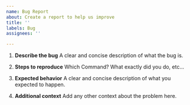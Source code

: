```yaml
---
name: Bug Report
about: Create a report to help us improve
title: ''
labels: Bug
assignees: ''

---
```


1. **Describe the bug**
A clear and concise description of what the bug is.

2. **Steps to reproduce**
Which Command? What exactly did you do, etc...

3. **Expected behavior**
A clear and concise description of what you expected to happen.

4. **Additional context**
Add any other context about the problem here.
